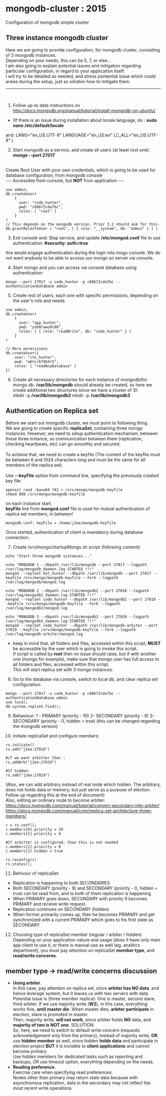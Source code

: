 # mongodb-cluster : 2015

Configuration of mongodb simple cluster

## Three instance mongodb cluster

Here we are going to provide configuration, for mongodb cluster, consisting of 3 mongodb instances. <br /> Depending on your needs, this can be 5, 7, or else...<br />
I am also going to explain potential issues and mitigation regarding particular configuration, in regard to your applicaiton itself.<br />
I will try to be detailed as needed, and stress pontential issue which could araise during the setup, just as solution how to mitigate them.<br />
******************
<br />

1. Follow up-to date instructions on
http://docs.mongodb.org/manual/tutorial/install-mongodb-on-ubuntu/

- (If there is an issue during installation about locale language, do :
**sudo nano /etc/default/locale**

and:
LANG="en_US.UTF-8"
LANGUAGE="en_US:en"
LC_ALL="en_US.UTF-8"
)

2. Start mongodb as a service, and create all users (at least root one):<br />
**mongo --port 27017**

<br />Create Root User with your own credentials, which is going to be used for database configuration, from mongodb console<br />
--- Accessible from console, but **NOT** from application ---
```
use admin;
db.createUser(
    {
      user: "code_hunter",
      pwd: "c88b72cda7bc",
      roles: [ "root" ]
    }
)
// This depends on the mongodb version. Prior 3.2 should ask for this.
db.grantRolesToUser ( "root", [ { role: "__system", db: "admin" } ] )
```
3. Exit console and:
Stop service, and update **/etc/mongod.conf** file to use authentication:
**#security:
auth=true**

this would engage authentication during the login into mogo console. We do not want anybody to be able to access our mongo on server via console.

4. Start mongo and you can access via console database using authentication:<br />
```
mongo --port 27017 -u code_hunter -p c88b72cda7bc --authenticationDatabase admin
```
5. Create rest of users, each one with specific permissions, depending on the user's role and needs.
```
use admin;
db.createUser(
    {
      user: "app_hunter",
      pwd: "yxb8cawu9c08",
      roles: [ { role: "readWrite", db: "code_hunter" } ]
    }
)

// More permissions
db.createUser({
    user: "cto_hunter",
    pwd: "w6tcrb7964r5",
    roles: [ "readAnyDatabase" ]
})
```
6. Create all necessary directories for each instance of mongodb(for mongo db. **/var/lib/mongodb** should already be created, so here we create additional two structures since we have a cluster of 3):<br />
mkdir -p **/var/lib/mongodb2**
mkdir -p **/var/lib/mongodb3**

## Authentication on Replica set
Before we start out mongodb cluster, we must point to following thing.<br />
We are going to create specific **replicaSet**, containing three mongo instances. However, we need to setup authentication mechanism, between these three instance, so communication between them (replication, checking heartbeats, etc) can go smoothly and secured.<br /><br />
To achieve that, we need to create a keyfile (The content of the keyfile must be between 6 and 1024 characters long and must be the same for all members of the replica set).
<br /><br />
Use **--keyFile** option from command line, specifying the previously created key file:<br />
```
openssl rand -base64 741 > /srv/mongo/mongodb-keyfile
chmod 600 /srv/mongo/mongodb-keyfile
```
on each instance start. <br />
**keyFile** line from **mongod.conf** file is used for mutual authentication of replica set members, in between!
```
mongodb.conf: keyFile = /home/j2ee/mongodb-keyfile
```
Once started, authentication of client is mandatory during database connection.

7. Create /srv/mongo/startupMongo.sh script (following content):
```
echo "Start three mongodb instances..."

echo "MONGODB 1 --dbpath /var/lib/mongodb --port 27017 --logpath /var/log/mongodb_daemon.log STARTED !!!"
mongod --replSet bot_hunter --dbpath /var/lib/mongodb --port 27017 --keyFile /srv/mongo/mongodb-keyfile --fork --logpath /var/log/mongodb/mongod.log

echo "MONGODB 2 --dbpath /var/lib/mongodb2 --port 27018 --logpath /var/log/mongodb2_daemon.log STARTED !!!"
mongod --replSet code_hunter --dbpath /var/lib/mongodb2 --port 27018 --keyFile /srv/mongo/mongodb-keyfile --fork --logpath /var/log/mongodb2/mongod.log

echo "MONGODB 3 --dbpath /var/lib/mongodb3 --port 27019 --logpath /var/log/mongodb3_daemon.log STARTED !!!"
mongod --replSet code_hunter --dbpath /var/lib/mongodb-arbiter --port 27019 --keyFile /srv/mongo/mongodb-keyfile --fork --logpath /var/log/mongodb-arbiter/mongod.log
```
* keep in mind that, all folders and files, accessed within this script, **MUST** be accessible by the user which is going to invoke this script.<br /> If script is called by **root** then no issue should raise, but if with another one (mongo for example), make sure that mongo user has full access to all  folders and files, accessed within this script.<br />
This will start replica set with 3 mongo instances.

8. Go to the database via console, switch to local db, and clear replica set configuration:
```
mongo --port 27017 -u code_hunter -p c88b72cda7bc --authenticationDatabase admin
use local;
db.system.replset.find();
```
9. Behaviour:
1 - PRIMARY (priority - 10)
2- SECONDARY (priority - 9)
3- SECONDARY (priority - 0, hidden = true)
(this can be changed regarding the mongodb version)

10. Initiate replicaSet and configure members:
```
rs.initiate()
rs.add("j2ee:27018")

#if we want arbitter then :
rs.addArb("j2ee:27019")

#If hidden:
rs.add("j2ee:27019")
```
(Also, we can add arbitrary instead of real node which hidden. The arbitrary, does not holds data or memory, but just serve as a purpose of election. Follow up regarding this at the end of document)<br />
Also, editing an ordinary node to become arbiter:<br />
https://docs.mongodb.com/manual/tutorial/convert-secondary-into-arbiter/
https://docs.mongodb.com/manual/core/replica-set-architecture-three-members/

```
c = rs.conf();
c.members[0].priority = 10
c.members[1].priority = 9

#If arbitter is configured, than this is not needed
c.members[2].priority = 0
c.members[2].hidden = true

rs.reconfig(c)
rs.status();
```

11. Behivour of replicaSet:
- Replication is happening to both SECONDARIES
- Both SECONDARY (priority - 9) and SECONDARY (priority - 0, hidden = true) can be read from, and to both of them replication is happening
- When PRIMARY goes down, SECONDARY with priority 9 becomes PRIMARY and receive write request.
- Replication continues on SECONDARY (hidden)
- When former primarily comes up, then he becomes PRIMARY and get synchronized with a current PRIMARY which goes to his first state as SECONDARY

12. Choosing type of replicaSet member (regular / arbiter / hidden)
Depending on your application nature and usage (does it have only main app client to use it, or there is manual use as well (eg. analitics department), you must pay attention on replicaSet **member type**, and **read/write concerns**.

## member type -> read/write concerns discussion
- **Using arbiter**. <br />In this case, pay attention on replica set, since **arbiter has NO data**, and hence leverage system, but it leaves us with two servers with data. <br />Potential issue is (three member replica): One is master, second slave, third arbiter. If we use majority write (**W2**), in this case, everything works fine, **until master die**. When master dies, **arbiter participate** in election, slave is promoted in master. <br />
Then, majority write, **will not work**, since arbiter holds **NO** data, and **majority of two is NOT one**. SOLUTION:<br />
So, here, we need to switch to default write concern (requests acknowledgement only from the primary), instead of majority write, **OR**, use **hidden member** as well, since hidden **holds data** and participate in election project **BUT** it is invisible to **client applications** and cannot become primary. <br />
Use hidden members for dedicated tasks such as reporting and backups, OR use timeout option, everything depending on the needs.
- **Reading preference.**<br />
Exercise care when specifying read preferences: <br />Nodes other than primary may return stale data because with asynchronous replication, data in the secondary may not reflect the most recent write operations.

